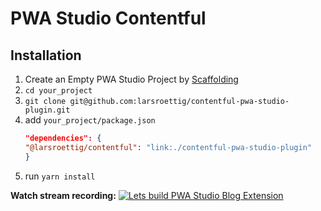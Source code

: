 # PWA Studio Contentful

## Installation

1. Create an Empty PWA Studio Project by [Scaffolding](https://magento.github.io/pwa-studio/pwa-buildpack/scaffolding/)
2. `cd your_project`
3. `git clone git@github.com:larsroettig/contentful-pwa-studio-plugin.git`
4.  add `your_project/package.json`
    ```json
    "dependencies": {
    "@larsroettig/contentful": "link:./contentful-pwa-studio-plugin"
    }
    ```
6. run `yarn install`


**Watch stream recording:**
[![Lets build PWA Studio Blog Extension](https://img.youtube.com/vi/PB_uBFHR4to/0.jpg)](https://www.youtube.com/watch?v=PB_uBFHR4to)
